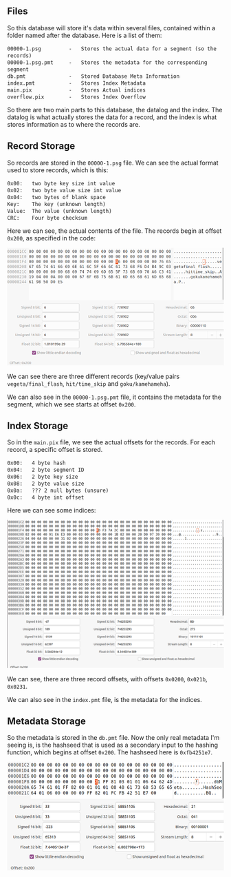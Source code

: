 ## Files

So this database will store it's data within several files, contained within a folder named after the database. Here is a list of them:

```
00000-1.psg 		-	Stores the actual data for a segment (so the records)
00000-1.psg.pmt 	-	Stores the metadata for the corresponding segment
db.pmt 				-	Stored Database Meta Information
index.pmt 			-	Stores Index Metadata
main.pix 			-	Stores Actual indices
overflow.pix 		-	Stores Index Overflow
```

So there are two main parts to this database, the datalog and the index. The datalog is what actually stores the data for a record, and the index is what stores information as to where the records are.

## Record Storage

So records are stored in the `00000-1.psg` file. We can see the actual format used to store records, which is this:

```
0x00:	two byte key size int value
0x02:	two byte value size int value
0x04:	two bytes of blank space
Key:	The key (unknown length)
Value:	The value (unknown length)
CRC:	Four byte checksum
```

Here we can see, the actual contents of the file. The records begin at offset `0x200`, as specified in the code:

![Record Storage](record_storage.png)

We can see there are three different records (key/value pairs `vegeta/final_flash`, `hit/time_skip` and `goku/kamehameha`).

We can also see in the `00000-1.psg.pmt` file, it contains the metadata for the segment, which we see starts at offset `0x200`.

## Index Storage

So in the `main.pix` file, we see the actual offsets for the records. For each record, a specific offset is stored.

```
0x00:	4 byte hash
0x04:	2 byte segment ID
0x06:	2 byte key size
0x08:	2 byte value size
0x0a:	??? 2 null bytes (unsure)
0x0c:	4 byte int offset
```

Here we can see some indices:

![Indices](indices.png)

We can see, there are three record offsets, with offsets `0x0200`, `0x021b`, `0x0231`.

We can also see in the `index.pmt` file, is the metadata for the indices.

## Metadata Storage

So the metadata is stored in the `db.pmt` file. Now the only real metadata I'm seeing is, is the hashseed that is used as a secondary input to the hashing function, which begins at offset `0x200`. The hashseed here is `0xfb4251e7`.

![DB Metadata](db_metadata.png)


